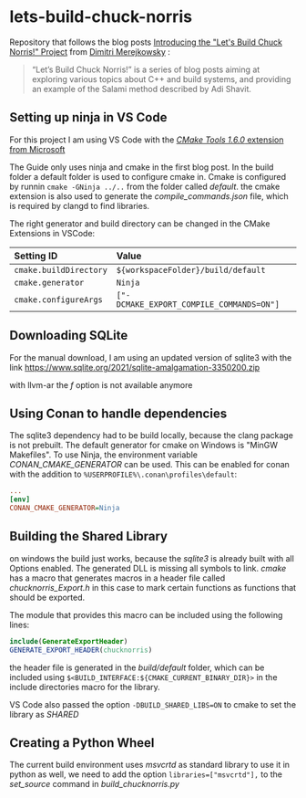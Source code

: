 # lets-build-chuck-norris

Repository that follows the blog posts [Introducing the "Let's Build Chuck Norris!" Project](https://dmerej.info/blog/post/introducing-the-chuck-norris-project/)
from [Dimitri Merejkowsky](https://dmerej.info/blog/pages/about/) :

> “Let’s Build Chuck Norris!” is a series of blog posts aiming at exploring various topics about
> C++ and build systems, and providing an example of the Salami method described by Adi Shavit.

## Setting up ninja in VS Code

For this project I am using VS Code with the [_CMake Tools 1.6.0_ extension from Microsoft](https://marketplace.visualstudio.com/items?itemName=ms-vscode.cmake-tools)

The Guide only uses ninja and cmake in the first blog post. In the build folder a default folder is used to configure cmake in.
Cmake is configured by runnin `cmake -GNinja ../..` from the folder called _default_. the cmake extension is also used to generate
the _compile\_commands.json_ file, which is required by clangd to find libraries.  

The right generator and build directory can be changed in the CMake Extensions in VSCode:

|      Setting ID      |                 Value                  |
|:---------------------|:---------------------------------------|
|`cmake.buildDirectory`|`${workspaceFolder}/build/default`      |
|`cmake.generator`     |`Ninja`                                 |
|`cmake.configureArgs` |`["-DCMAKE_EXPORT_COMPILE_COMMANDS=ON"]`|

## Downloading SQLite

For the manual download, I am using an updated version of
sqlite3 with the link https://www.sqlite.org/2021/sqlite-amalgamation-3350200.zip

with llvm-ar the _f_ option is not available anymore

## Using Conan to handle dependencies

The sqlite3 dependency had to be build locally, because the clang package is not
prebuilt. The default generator for cmake on Windows is "MinGW Makefiles". To use
Ninja, the environment variable _CONAN_CMAKE_GENERATOR_ can be used. This can be
enabled for conan with the addition to `%USERPROFILE%\.conan\profiles\default`:

```ini
...
[env]
CONAN_CMAKE_GENERATOR=Ninja
```

## Building the Shared Library
on windows the build just works, because the _sqlite3_ is already built with all
Options enabled. The generated DLL is missing all symbols to link. _cmake_ has a
macro that generates macros in a header file called _chucknorris_Export.h_ in this
case to mark certain functions as functions that should be exported.

The module that provides this macro can be included using the following lines:
```cmake
include(GenerateExportHeader)
GENERATE_EXPORT_HEADER(chucknorris)
```

the header file is generated in the _build/default_ folder, which can be included
using `$<BUILD_INTERFACE:${CMAKE_CURRENT_BINARY_DIR}>` in the include directories
macro for the library.

VS Code also passed the option `-DBUILD_SHARED_LIBS=ON` to cmake to set the library
as _SHARED_

## Creating a Python Wheel
The current build environment uses _msvcrtd_ as standard library to use it in python
as well, we need to add the option `libraries=["msvcrtd"],` to the _set\_source_
command in _build_chucknorris.py_